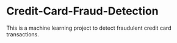 # Credit-Card-Fraud-Detection


This is a machine learning project to detect fraudulent credit card transactions.
